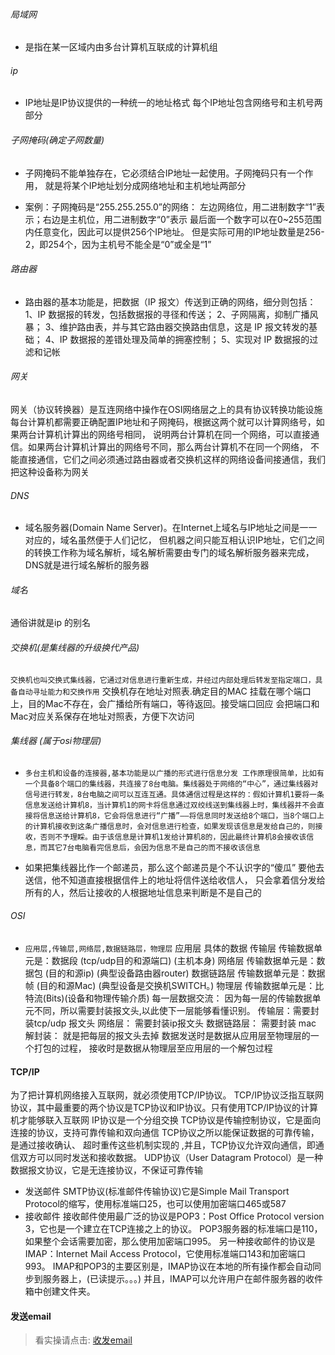 ###### 局域网
 - 是指在某一区域内由多台计算机互联成的计算机组
###### ip
- IP地址是IP协议提供的一种统一的地址格式
每个IP地址包含网络号和主机号两部分
###### 子网掩码(确定子网数量)
- 子网掩码不能单独存在，它必须结合IP地址一起使用。子网掩码只有一个作用，
就是将某个IP地址划分成网络地址和主机地址两部分

- 案例：子网掩码是“255.255.255.0”的网络：
左边网络位，用二进制数字“1”表示；右边是主机位，用二进制数字“0”表示
最后面一个数字可以在0~255范围内任意变化，因此可以提供256个IP地址。
但是实际可用的IP地址数量是256-2，即254个，因为主机号不能全是“0”或全是“1”
###### 路由器
- 路由器的基本功能是，把数据（IP 报文）传送到正确的网络，细分则包括：
    1、IP 数据报的转发，包括数据报的寻径和传送；
    2、子网隔离，抑制广播风暴；
    3、维护路由表，并与其它路由器交换路由信息，这是 IP 报文转发的基础；
    4、IP 数据报的差错处理及简单的拥塞控制；
    5、实现对 IP 数据报的过滤和记帐

###### 网关
网关（协议转换器）是互连网络中操作在OSI网络层之上的具有协议转换功能设施
每台计算机都需要正确配置IP地址和子网掩码，根据这两个就可以计算网络号，如果两台计算机计算出的网络号相同，
说明两台计算机在同一个网络，可以直接通信。如果两台计算机计算出的网络号不同，那么两台计算机不在同一个网络，
不能直接通信，它们之间必须通过路由器或者交换机这样的网络设备间接通信，我们把这种设备称为网关
###### DNS
- 域名服务器(Domain Name Server)。在Internet上域名与IP地址之间是一一对应的，域名虽然便于人们记忆，
但机器之间只能互相认识IP地址，它们之间的转换工作称为域名解析，域名解析需要由专门的域名解析服务器来完成，
DNS就是进行域名解析的服务器
###### 域名
 通俗讲就是ip 的别名
###### 交换机(是集线器的升级换代产品)
`交换机也叫交换式集线器，它通过对信息进行重新生成，并经过内部处理后转发至指定端口，具备自动寻址能力和交换作用`
交换机存在地址对照表.确定目的MAC 挂载在哪个端口上，目的Mac不存在，会广播给所有端口，等待返回。接受端口回应
会把端口和Mac对应关系保存在地址对照表，方便下次访问


###### 集线器 (属于osi物理层)
- `多台主机和设备的连接器,基本功能是以广播的形式进行信息分发
工作原理很简单，比如有一个具备8个端口的集线器，共连接了8台电脑。集线器处于网络的“中心”，通过集线器对信号进行转发，8台电脑之间可以互连互通。具体通信过程是这样的：假如计算机1要将一条信息发送给计算机8，当计算机1的网卡将信息通过双绞线送到集线器上时，集线器并不会直接将信息送给计算机8，它会将信息进行“广播”——将信息同时发送给8个端口，当8个端口上的计算机接收到这条广播信息时，会对信息进行检查，如果发现该信息是发给自己的，则接收，否则不予理睬。由于该信息是计算机1发给计算机8的，因此最终计算机8会接收该信息，而其它7台电脑看完信息后，会因为信息不是自己的而不接收该信息`

- 如果把集线器比作一个邮递员，那么这个邮递员是个不认识字的“傻瓜”
要他去送信，他不知道直接根据信件上的地址将信件送给收信人，
只会拿着信分发给所有的人，然后让接收的人根据地址信息来判断是不是自己的
###### OSI
 - `应用层,传输层,网络层,数据链路层，物理层`
应用层   具体的数据
传输层	传输数据单元是：数据段 (tcp/udp目的和源端口) (主机本身)
网络层	传输数据单元是：数据包  (目的和源ip) (典型设备路由器router)
数据链路层	传输数据单元是：数据帧 (目的和源Mac) (典型设备是交换机SWITCH。)
物理层	传输数据单元是：比特流(Bits)(设备和物理传输介质)
每一层数据交流：
   因为每一层的传输数据单元不同，所以需要封装报文头,以此使下一层能够看懂识别。
   传输层：需要封装tcp/udp 报文头
   网络层： 需要封装ip报文头
   数据链路层： 需要封装 mac
解封装： 就是把每层的报文头去掉
数据发送时是数据从应用层至物理层的一个打包的过程，
   接收时是数据从物理层至应用层的一个解包过程
#### TCP/IP
为了把计算机网络接入互联网，就必须使用TCP/IP协议。
TCP/IP协议泛指互联网协议，其中最重要的两个协议是TCP协议和IP协议。只有使用TCP/IP协议的计算机才能够联入互联网 
IP协议是一个分组交换
TCP协议是传输控制协议，它是面向连接的协议，支持可靠传输和双向通信 TCP协议之所以能保证数据的可靠传输，是通过接收确认、
          超时重传这些机制实现的 ,并且，TCP协议允许双向通信，即通信双方可以同时发送和接收数据。
UDP协议（User Datagram Protocol）是一种数据报文协议，它是无连接协议，不保证可靠传输
- 发送邮件
    SMTP协议(标准邮件传输协议)它是Simple Mail Transport Protocol的缩写，使用标准端口25，也可以使用加密端口465或587
- 接收邮件
    接收邮件使用最广泛的协议是POP3：Post Office Protocol version 3，它也是一个建立在TCP连接之上的协议。
    POP3服务器的标准端口是110，如果整个会话需要加密，那么使用加密端口995。
    另一种接收邮件的协议是IMAP：Internet Mail Access Protocol，它使用标准端口143和加密端口993。
    IMAP和POP3的主要区别是，IMAP协议在本地的所有操作都会自动同步到服务器上，(已读提示。。。)
    并且，IMAP可以允许用户在邮件服务器的收件箱中创建文件夹。   
 #### 发送email
 
  > 看实操请点击: [收发email](https://editor.csdn.net/md?not_checkout=1&articleId=120683760)